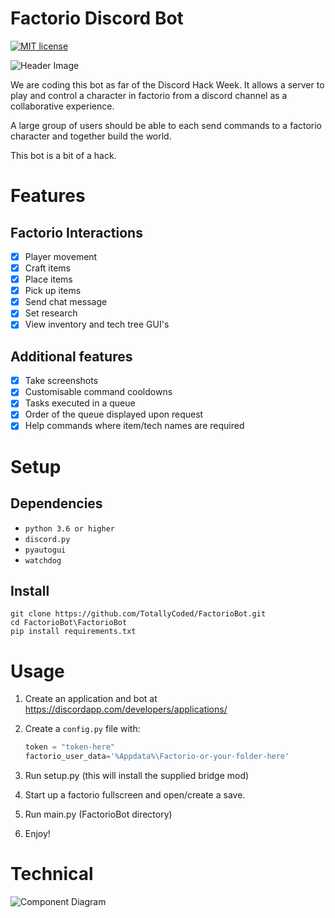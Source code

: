 # Factorio Discord Bot

[![MIT license](https://img.shields.io/badge/License-MIT-blue.svg)](https://lbesson.mit-license.org/)

![Header Image][header-image.png]


We are coding this bot as far of the Discord Hack Week. It allows a server to play and control a character in factorio from a discord channel as a collaborative experience. 

A large group of users should be able to each send commands to a factorio character and together build the world.

This bot is a bit of a hack.

# Features
## Factorio Interactions
- [x] Player movement
- [x] Craft items
- [x] Place items
- [x] Pick up items
- [x] Send chat message
- [x] Set research
- [x] View inventory and tech tree GUI's 
## Additional features
- [x] Take screenshots  
- [x] Customisable command cooldowns
- [x] Tasks executed in a queue
- [x] Order of the queue displayed upon request
- [x] Help commands where item/tech names are required
    
# Setup
## Dependencies
- `python 3.6 or higher`
- `discord.py`
- `pyautogui`
- `watchdog`

## Install
```commandline
git clone https://github.com/TotallyCoded/FactorioBot.git
cd FactorioBot\FactorioBot
pip install requirements.txt
```

# Usage
1. Create an application and bot at https://discordapp.com/developers/applications/
2. Create a `config.py` file with:

    ```py
    token = "token-here"
    factorio_user_data='%Appdata%\Factorio-or-your-folder-here'
    ```
3. Run setup.py (this will install the supplied bridge mod)
4. Start up a factorio fullscreen and open/create a save.
5. Run main.py (FactorioBot directory)
6. Enjoy!

# Technical
![Component Diagram][technical-diagram.png]


[header-image.png]: https://cdn.discordapp.com/attachments/407617128112324629/594294628031922192/bot_banner.png
[technical-diagram.png]: https://i.imgur.com/cyJ808U.png


